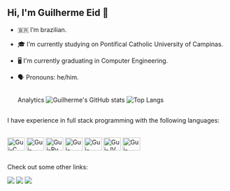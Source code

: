 ## Hi, I'm Guilherme Eid 👋

- 🇧🇷 I’m brazilian.
- 🎓 I’m currently studying on Pontifical Catholic University of Campinas.
- 🖥️ I'm currently graduating in Computer Engineering.
- 🗣️ Pronouns: he/him.

  ##
  Analytics
  ![Guilherme's GitHub stats](https://github-readme-stats.vercel.app/api?username=guilhermeeid&show_icons=true&count_private=true&theme=dark)
  ![Top Langs](https://github-readme-stats.vercel.app/api/top-langs/?username=guilhermeeid&layout=compact&theme=dark)
  
<!--
**guilhermeeid/guilhermeeid** is a ✨ _special_ ✨ repository because its `README.md` (this file) appears on your GitHub profile.

Site "currículo"

-->
##
I have experience in full stack programming with the following languages:
<div style="display: inline_block"><br>
  <img align="center" alt="Gui-C" height="30" width="40" src="https://cdn.jsdelivr.net/gh/devicons/devicon@latest/icons/c/c-original.svg">
  <img align="center" alt="Gui-C++" height="30" width="40" src="https://cdn.jsdelivr.net/gh/devicons/devicon@latest/icons/cplusplus/cplusplus-original.svg">
  <img align="center" alt="Gui-Py" height="30" width="40" src="https://cdn.jsdelivr.net/gh/devicons/devicon@latest/icons/python/python-original.svg">
  <img align="center" alt="Gui-HTML" height="30" width="40" src="https://cdn.jsdelivr.net/gh/devicons/devicon@latest/icons/html5/html5-original.svg">
  <img align="center" alt="Gui-CSS" height="30" width="40" src="https://cdn.jsdelivr.net/gh/devicons/devicon@latest/icons/css3/css3-original.svg">
  <img align="center" alt="Gui-JV" height="30" width="40" src="https://cdn.jsdelivr.net/gh/devicons/devicon@latest/icons/javascript/javascript-original.svg">
  <img align="center" alt="Gui-Assembly" height="30" width="40" src="https://cdn.jsdelivr.net/gh/devicons/devicon@latest/icons/wasm/wasm-original.svg">
</div>

##
Check out some other links:
<div> 
  <a href="http://lattes.cnpq.br/3573746900379250" target="_blank"><img src="https://img.shields.io/badge/Academia-fff?style=for-the-badge&logo=academia&logoColor=black"></a>
  <a href="www.linkedin.com/in/guilherme-eid-godoy-456344313" target="_blank"><img src="https://img.shields.io/badge/-LinkedIn-%230077B5?style=for-the-badge&logo=linkedin&logoColor=white" target="_blank"></a>
  <a href = "mailto:guilherme.eg@puccampinas.edu.br"><img src="https://img.shields.io/badge/-Gmail-%23333?style=for-the-badge&logo=gmail&logoColor=white" target="_blank"></a>
</div>

<!-- [Snake Animation](https://github.com/guilhermeeid/guilhermeeid/blob/output/github-contribution-grid-snake.svg)
